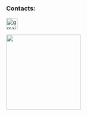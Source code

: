 ### Contacts:
[<img src='https://upload.wikimedia.org/wikipedia/commons/7/7e/Gmail_icon_%282020%29.svg' alt='gmail' height='30'>](novoselovboris602@gmail.com)

<div align="left">
    <img height="200px" src="https://github-readme-stats-api-holic-x.vercel.app/api/top-langs/?username=ckaf&theme=react&layout=compact"/>
</div>

<!--
**Ckaf/Ckaf** is a ✨ _special_ ✨ repository because its `README.md` (this file) appears on your GitHub profile.

Here are some ideas to get you started:

- 🔭 I’m currently working on ...
- 🌱 I’m currently learning ...
- 👯 I’m looking to collaborate on ...
- 🤔 I’m looking for help with ...
- 💬 Ask me about ...
- 📫 How to reach me: ...
- 😄 Pronouns: ...
- ⚡ Fun fact: ...
-->
